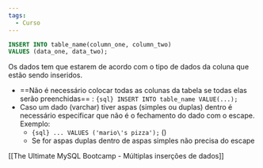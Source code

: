 ```yaml
---
tags:
  - Curso
---
```

```sql
INSERT INTO table_name(column_one, column_two)
VALUES (data_one, data_two);
```

Os dados tem que estarem de acordo com o tipo de dados da coluna que estão sendo inseridos.

- ==Não é necessário colocar todas as colunas da tabela se todas elas serão preenchidas== : `{sql} INSERT INTO table_name VALUE(...);`
- Caso um dado (varchar) tiver aspas (simples ou duplas) dentro é necessário especificar que não é o fechamento do dado com o escape. Exemplo:
	- `{sql} ... VALUES ('mario\'s pizza');` ()
	- Se for aspas duplas dentro de aspas simples não precisa do escape


[[The Ultimate MySQL Bootcamp - Múltiplas inserções de dados]]